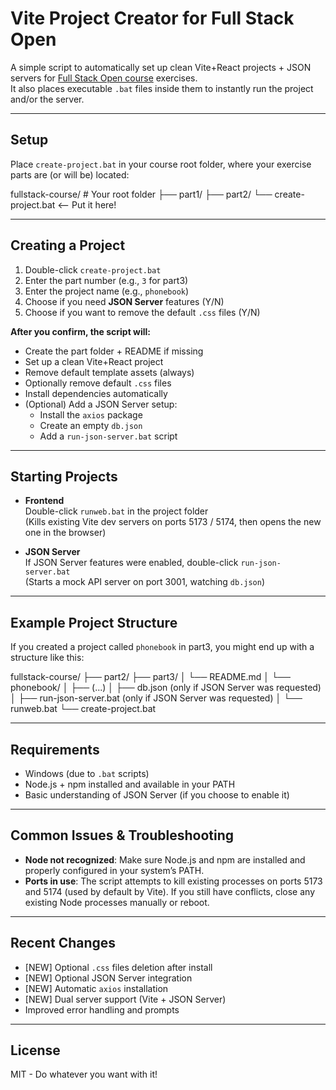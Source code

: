 # Vite Project Creator for Full Stack Open

A simple script to automatically set up clean Vite+React projects + JSON servers for [Full Stack Open course](https://fullstackopen.com/) exercises.  
It also places executable `.bat` files inside them to instantly run the project and/or the server.

---

## Setup

Place `create-project.bat` in your course root folder, where your exercise parts are (or will be) located:

fullstack-course/  # Your root folder
├── part1/
├── part2/
└── create-project.bat  <-- Put it here!

---

## Creating a Project

1. Double-click `create-project.bat`
2. Enter the part number (e.g., `3` for part3)
3. Enter the project name (e.g., `phonebook`)
4. Choose if you need **JSON Server** features (Y/N)
5. Choose if you want to remove the default `.css` files (Y/N)

**After you confirm, the script will:**
- Create the part folder + README if missing
- Set up a clean Vite+React project
- Remove default template assets (always)
- Optionally remove default `.css` files
- Install dependencies automatically
- (Optional) Add a JSON Server setup:
  - Install the `axios` package
  - Create an empty `db.json`
  - Add a `run-json-server.bat` script

---

## Starting Projects

- **Frontend**  
  Double-click `runweb.bat` in the project folder  
  (Kills existing Vite dev servers on ports 5173 / 5174, then opens the new one in the browser)

- **JSON Server**  
  If JSON Server features were enabled, double-click `run-json-server.bat`  
  (Starts a mock API server on port 3001, watching `db.json`)

---

## Example Project Structure

If you created a project called `phonebook` in part3, you might end up with a structure like this:

fullstack-course/
├── part2/
├── part3/
│   └── README.md
│   └── phonebook/
│       ├── (...)
│       ├── db.json        (only if JSON Server was requested)
│       ├── run-json-server.bat  (only if JSON Server was requested)
│       └── runweb.bat
└── create-project.bat

---

## Requirements

- Windows (due to `.bat` scripts)
- Node.js + npm installed and available in your PATH
- Basic understanding of JSON Server (if you choose to enable it)

---

## Common Issues & Troubleshooting

- **Node not recognized**: Make sure Node.js and npm are installed and properly configured in your system’s PATH.
- **Ports in use**: The script attempts to kill existing processes on ports 5173 and 5174 (used by default by Vite). If you still have conflicts, close any existing Node processes manually or reboot.

---

## Recent Changes

- [NEW] Optional `.css` files deletion after install
- [NEW] Optional JSON Server integration
- [NEW] Automatic `axios` installation
- [NEW] Dual server support (Vite + JSON Server)
- Improved error handling and prompts

---

## License

MIT - Do whatever you want with it!

